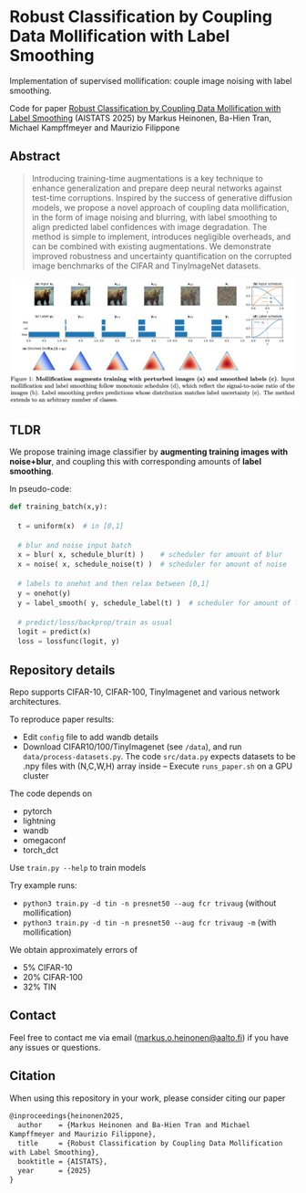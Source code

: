 # Robust Classification by Coupling Data Mollification with Label Smoothing

Implementation of supervised mollification: couple image noising with label smoothing.

Code for paper [Robust Classification by Coupling Data Mollification with Label Smoothing](https://arxiv.org/abs/2406.01494) (AISTATS 2025) by Markus Heinonen, Ba-Hien Tran, Michael Kampffmeyer and Maurizio Filippone


## Abstract 

> Introducing training-time augmentations is a key technique to enhance generalization and prepare deep neural networks against test-time corruptions. Inspired by the success of generative diffusion models, we propose a novel approach of coupling data mollification, in the form of image noising and blurring, with label smoothing to align predicted label confidences with image degradation. The method is simple to implement, introduces negligible overheads, and can be combined with existing augmentations. We demonstrate improved robustness and uncertainty quantification on the corrupted image benchmarks of the CIFAR and TinyImageNet datasets.

![](assets/fig1.png)

## TLDR

We propose training image classifier by **augmenting training images with noise+blur**, and coupling this with corresponding amounts of **label smoothing**. 

In pseudo-code:

```python
def training_batch(x,y):

  t = uniform(x)  # in [0,1]

  # blur and noise input batch
  x = blur( x, schedule_blur(t) )    # scheduler for amount of blur 
  x = noise( x, schedule_noise(t) )  # scheduler for amount of noise

  # labels to onehot and then relax between [0,1]
  y = onehot(y)
  y = label_smooth( y, schedule_label(t) )  # scheduler for amount of label decay

  # predict/loss/backprop/train as usual
  logit = predict(x)
  loss = lossfunc(logit, y)

```

## Repository details

Repo supports CIFAR-10, CIFAR-100, TinyImagenet and various network architectures.

To reproduce paper results:
- Edit `config` file to add wandb details 
- Download CIFAR10/100/TinyImagenet (see `/data`), and run `data/process-datasets.py`. The code `src/data.py` expects datasets to be .npy files with (N,C,W,H) array inside
– Execute `runs_paper.sh` on a GPU cluster 

The code depends on
- pytorch
- lightning
- wandb
- omegaconf
- torch_dct

Use `train.py --help` to train models

Try example runs:

- `python3 train.py -d tin -n presnet50 --aug fcr trivaug`     (without mollification)
- `python3 train.py -d tin -n presnet50 --aug fcr trivaug -m`     (with mollification)

We obtain approximately errors of 
 - 5% CIFAR-10
 - 20% CIFAR-100
 - 32% TIN

## Contact

Feel free to contact me via email (markus.o.heinonen@aalto.fi) if you have any issues or questions.

## Citation

When using this repository in your work, please consider citing our paper

```
@inproceedings{heinonen2025,
  author    = {Markus Heinonen and Ba-Hien Tran and Michael Kampffmeyer and Maurizio Filippone},
  title     = {Robust Classification by Coupling Data Mollification with Label Smoothing},
  booktitle = {AISTATS},
  year      = {2025}
}
```

